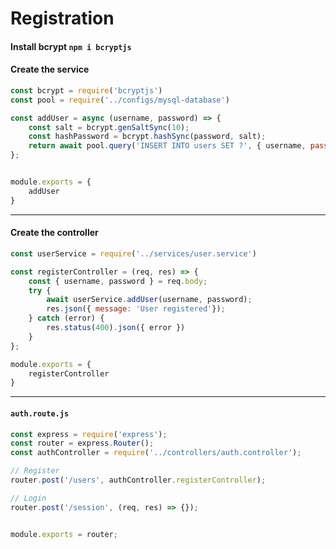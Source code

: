 # Registration

#### Install bcrypt `npm i bcryptjs`

#### Create the service
```javascript
const bcrypt = require('bcryptjs')
const pool = require('../configs/mysql-database')

const addUser = async (username, password) => { 
    const salt = bcrypt.genSaltSync(10);
    const hashPassword = bcrypt.hashSync(password, salt);
    return await pool.query('INSERT INTO users SET ?', { username, password: hashPassword });
};


module.exports = { 
    addUser
}
```

<hr>


#### Create the controller

```javascript
const userService = require('../services/user.service')

const registerController = (req, res) => {
    const { username, password } = req.body;
    try {
        await userService.addUser(username, password);
        res.json({ message: 'User registered'});
    } catch (error) {
        res.status(400).json({ error })
    }
};

module.exports = {
    registerController
}
```

<hr>

#### `auth.route.js`
```javascript
const express = require('express');
const router = express.Router();
const authController = require('../controllers/auth.controller');

// Register
router.post('/users', authController.registerController);

// Login
router.post('/session', (req, res) => {});


module.exports = router;
```
